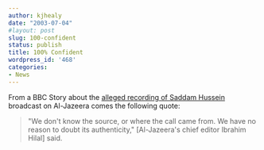 ```yaml
---
author: kjhealy
date: "2003-07-04"
#layout: post
slug: 100-confident
status: publish
title: 100% Confident
wordpress_id: '468'
categories:
- News
---
```


From a BBC Story about the [alleged recording of Saddam Hussein](http://news.bbc.co.uk/2/hi/middle_east/3045346.stm "BBC NEWS | Middle East | Al-Jazeera plays 'Saddam tape'") broadcast on Al-Jazeera comes the following quote:

> "We don't know the source, or where the call came from. We have no reason to doubt its authenticity," [Al-Jazeera's chief editor Ibrahim Hilal] said.
